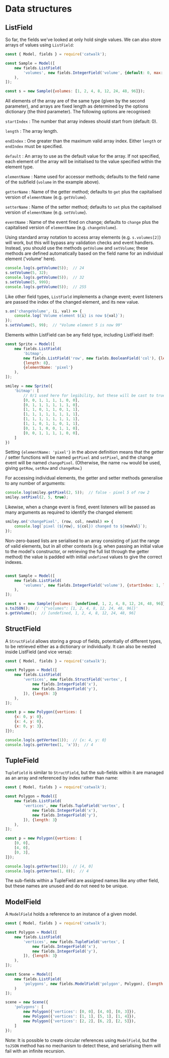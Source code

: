 # Data structures

## ListField

So far, the fields we've looked at only hold single values. We can also store arrays of values using `ListField`:

```javascript
const { Model, fields } = require('catwalk');

const Sample = Model([
    new fields.ListField(
        'volumes', new fields.IntegerField('volume', {default: 0, max: 255}), {length: 8}
    ),
]);

const s = new Sample({volumes: [1, 2, 4, 8, 12, 24, 48, 96]});
```

All elements of the array are of the same type (given by the second parameter), and arrays are fixed length as determined by the options dictionary (the third parameter). The following options are recognised:

`startIndex`
: The number that array indexes should start from (default: 0).

`length`
: The array length.

`endIndex`
: One greater than the maximum valid array index. Either `length` or `endIndex` must be specified.

`default`
: An array to use as the default value for the array. If not specified, each element of the array will be initialised to the value specified within the element type.

`elementName`
: Name used for accessor methods; defaults to the field name of the subfield (`volume` in the example above).

`getterName`
: Name of the getter method; defaults to `get` plus the capitalised version of `elementName` (e.g. `getVolume`).

`setterName`
: Name of the setter method; defaults to `set` plus the capitalised version of `elementName` (e.g. `setVolume`).

`eventName`
: Name of the event fired on change; defaults to `change` plus the capitalised version of `elementName` (e.g. `changeVolume`).

Using standard array notation to access array elements (e.g. `s.volumes[2]`) will work, but this will bypass any validation checks and event handlers. Instead, you should use the methods `getVolume` and `setVolume`; these methods are defined automatically based on the field name for an individual element ('volume' here).

```javascript
console.log(s.getVolume(5));  // 24
s.setVolume(5, 32);
console.log(s.getVolume(5));  // 32
s.setVolume(5, 999);
console.log(s.getVolume(5));  // 255
```

Like other field types, `ListField` implements a change event; event listeners are passed the index of the changed element, and its new value.

```javascript
s.on('changeVolume', (i, val) => {
    console.log(`Volume element ${i} is now ${val}`);
});
s.setVolume(5, 99);  // "Volume element 5 is now 99"
```

Elements within ListField can be any field type, including ListField itself:

```javascript
const Sprite = Model([
    new fields.ListField(
        'bitmap',
        new fields.ListField('row', new fields.BooleanField('col'), {length: 8}),
        {length: 8},
        {elementName: 'pixel'}
    ),
]);

smiley = new Sprite({
    'bitmap': [
        // 0/1 used here for legibility, but these will be cast to true/false by BooleanField
        [0, 0, 1, 1, 1, 1, 0, 0],
        [0, 1, 1, 1, 1, 1, 1, 0],
        [1, 1, 0, 1, 1, 0, 1, 1],
        [1, 1, 1, 1, 1, 1, 1, 1],
        [1, 1, 1, 1, 1, 1, 1, 1],
        [1, 1, 0, 1, 1, 0, 1, 1],
        [0, 1, 1, 0, 0, 1, 1, 0],
        [0, 0, 1, 1, 1, 1, 0, 0],
    ]
})
```

Setting `{elementName: 'pixel'}` in the above definition means that the getter / setter functions will be named `getPixel` and `setPixel`, and the change event will be named `changePixel`. (Otherwise, the name `row` would be used, giving `getRow`, `setRow` and `changeRow`.)

For accessing individual elements, the getter and setter methods generalise to any number of arguments:

```javascript
console.log(smiley.getPixel(2, 5));  // false - pixel 5 of row 2
smiley.setPixel(2, 5, true);
```

Likewise, when a change event is fired, event listeners will be passed as many arguments as required to identify the changed element:

```javascript
smiley.on('changePixel', (row, col, newVal) => {
    console.log(`pixel (${row}, ${col}) changed to ${newVal}`);
});
```

Non-zero-based lists are serialised to an array consisting of just the range of valid elements, but in all other contexts (e.g. when passing an initial value to the model's constructor, or retrieving the full list through the getter method) the value is padded with initial `undefined` values to give the correct indexes.

```javascript

const Sample = Model([
    new fields.ListField(
        'volumes', new fields.IntegerField('volume'), {startIndex: 1, length: 8}
    ),
]);

const s = new Sample({volumes: [undefined, 1, 2, 4, 8, 12, 24, 48, 96]});
s.toJSON();  // '{"volumes": [1, 2, 4, 8, 12, 24, 48, 96]}'
s.getVolume();  // [undefined, 1, 2, 4, 8, 12, 24, 48, 96]
```

## StructField

A `StructField` allows storing a group of fields, potentially of different types, to be retrieved either as a dictionary or individually. It can also be nested inside ListField (and vice versa):

```javascript
const { Model, fields } = require('catwalk');

const Polygon = Model([
    new fields.ListField(
        'vertices', new fields.StructField('vertex', [
            new fields.IntegerField('x'),
            new fields.IntegerField('y'),
        ]), {length: 3}
    ),
]);

const p = new Polygon({vertices: [
    {x: 0, y: 0},
    {x: 4, y: 0},
    {x: 0, y: 3},
]});

console.log(s.getVertex(1));  // {x: 4, y: 0}
console.log(s.getVertex(1, 'x'));  // 4
```

## TupleField

`TupleField` is similar to `StructField`, but the sub-fields within it are managed as an array and referenced by index rather than name:

```javascript
const { Model, fields } = require('catwalk');

const Polygon = Model([
    new fields.ListField(
        'vertices', new fields.TupleField('vertex', [
            new fields.IntegerField('x'),
            new fields.IntegerField('y'),
        ]), {length: 3}
    ),
]);

const p = new Polygon({vertices: [
    [0, 0],
    [4, 0],
    [0, 3],
]});

console.log(s.getVertex(1));  // [4, 0]
console.log(s.getVertex(1, 0));  // 4
```

The sub-fields within a TupleField are assigned names like any other field, but these names are unused and do not need to be unique.

## ModelField

A `ModelField` holds a reference to an instance of a given model.

```javascript
const { Model, fields } = require('catwalk');

const Polygon = Model([
    new fields.ListField(
        'vertices', new fields.TupleField('vertex', [
            new fields.IntegerField('x'),
            new fields.IntegerField('y'),
        ]), {length: 3}
    ),
]);

const Scene = Model([
    new fields.ListField(
        'polygons', new fields.ModelField('polygon', Polygon), {length: 3}
    )
]);

scene = new Scene({
    'polygons': [
        new Polygon({'vertices': [0, 0], [4, 0], [0, 3]}),
        new Polygon({'vertices': [1, 1], [5, 1], [1, 4]}),
        new Polygon({'vertices': [2, 2], [6, 2], [2, 5]}),
    ]
});
```

Note: It is possible to create circular references using `ModelField`, but the `toJSON` method has no mechanism to detect these, and serialising them will fail with an infinite recursion.
